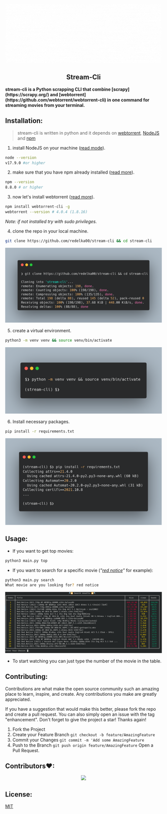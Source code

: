 <p align="center">
  <img src=".github/logo.gif" />
</p>

<h2 align='center'> Stream-Cli </h2>
<strong>stream-cli is a Python scrapping CLI that combine [scrapy](https://scrapy.org/) and [webtorrent](https://github.com/webtorrent/webtorrent-cli) in one command for streaming movies from your terminal.</strong>

## Installation:
> stream-cli is written in python and it depends on [webtorrent](https://github.com/webtorrent/webtorrent-cli), [NodeJS](https://nodejs.org) and [npm](https://www.npmjs.com)

1. install NodeJS on your machine ([read mode](https://nodejs.org/en/download/)).
```bash
node --version
v17.9.0 #or higher
```
2. make sure that you have npm already installed ([read more](https://docs.npmjs.com/cli/v7/configuring-npm/install)).
```bash
npm --version
8.8.0 # or higher
```
3. now let's install webtorrent ([read more](https://github.com/webtorrent/webtorrent-cli)).
```bash
npm install webtorrent-cli -g
webtorrent --version # 4.0.4 (1.8.16)
```
_Note: if not installed try with sudo privileges._

4. clone the repo in your local machine.
```bash
git clone https://github.com/redelka00/stream-cli && cd stream-cli
```
![clone results](.github/clone.png)

5. create a virtual environment.
```bash
python3 -m venv venv && source venv/bin/activate
```
![creating virtualenv](.github/virtualenv.png)

6. Install necessary packages.
```bash
pip install -r requirements.txt
```
![install packages](.github/pipintsall.png)

## Usage:
* If you want to get top movies:
```bash
python3 main.py top
```
* If you want to search for a specific movie (_"[red notice](https://www.imdb.com/title/tt7991608/)"_ for example):
```bash
python3 main.py search
What movie are you looking for? red notice
```
![table of search](.github/table_of_movies.png)
* To start watching you can just type the number of the movie in the table. 

## Contributing:
Contributions are what make the open source community such an amazing place to learn, inspire, and create. Any contributions you make are greatly appreciated.

If you have a suggestion that would make this better, please fork the repo and create a pull request. You can also simply open an issue with the tag "enhancement". Don't forget to give the project a star! Thanks again!

1. Fork the Project
2. Create your Feature Branch `git checkout -b feature/AmazingFeature`
3. Commit your Changes `git commit -m 'Add some AmazingFeature`
4. Push to the Branch `git push origin feature/AmazingFeature`
Open a Pull Request.

## Contributors❤:
<div align="center">
	<a href="https://github.com/red-elka/stream-cli/graphs/contributors">
  	<img src="https://contrib.rocks/image?repo=red-elka/stream-cli" />
	</a>
</div>

## License:
[MIT](https://mit-license.org/)
